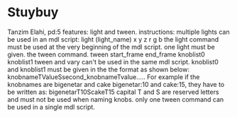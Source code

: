 # Stuybuy
Tanzim Elahi, pd:5
features: light and tween.
instructions:
multiple lights can be used in an mdl script:
light (light_name) x y z r g b
the light command must be used at the very beginning of the mdl script.
one light must be given.
the tween command.
tween start_frame end_frame knoblist0 knoblist1
tween and vary can't be used in the same mdl script.
knoblist0 and knoblist1 must be given in the the format as shown below:
knobnameTValueSsecond_knobnameTvalue.....
For example if the knobnames are bigenetar and cake bigenetar:10 and cake:15, they have to be written as:
bigenetarT10ScakeT15
capital T and S are reserved letters and must not be used when naming knobs.
only one tween command can be used in a single mdl script.
